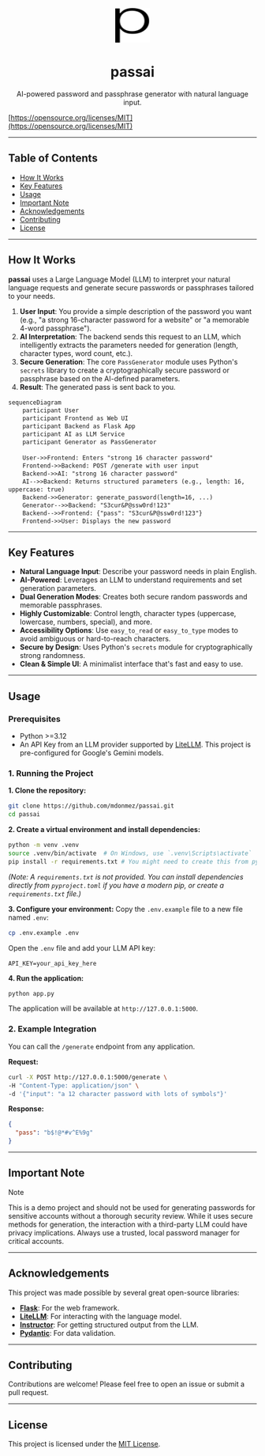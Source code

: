 <div style="text-align: center;" align="center">
<a href="https://github.com/mdonmez/passai">
<img src="static/dark_logo.svg" alt="Logo" width="70" height="70">
</a>
<br>
<h1>passai</h1>
<p>
AI-powered password and passphrase generator with natural language input.
</p>
</div>

[https://opensource.org/licenses/MIT](https://opensource.org/licenses/MIT)

-----

## Table of Contents

  - [How It Works](#how-it-works)
  - [Key Features](#key-features)
  - [Usage](#usage)
  - [Important Note](#important-note)
  - [Acknowledgements](#acknowledgements)
  - [Contributing](#contributing)
  - [License](#license)

-----

## How It Works

**passai** uses a Large Language Model (LLM) to interpret your natural language requests and generate secure passwords or passphrases tailored to your needs.

1.  **User Input**: You provide a simple description of the password you want (e.g., "a strong 16-character password for a website" or "a memorable 4-word passphrase").
2.  **AI Interpretation**: The backend sends this request to an LLM, which intelligently extracts the parameters needed for generation (length, character types, word count, etc.).
3.  **Secure Generation**: The core `PassGenerator` module uses Python's `secrets` library to create a cryptographically secure password or passphrase based on the AI-defined parameters.
4.  **Result**: The generated pass is sent back to you.

```mermaid
sequenceDiagram
    participant User
    participant Frontend as Web UI
    participant Backend as Flask App
    participant AI as LLM Service
    participant Generator as PassGenerator

    User->>Frontend: Enters "strong 16 character password"
    Frontend->>Backend: POST /generate with user input
    Backend->>AI: "strong 16 character password"
    AI-->>Backend: Returns structured parameters (e.g., length: 16, uppercase: true)
    Backend->>Generator: generate_password(length=16, ...)
    Generator-->>Backend: "S3cur&P@ssw0rd!123"
    Backend-->>Frontend: {"pass": "S3cur&P@ssw0rd!123"}
    Frontend->>User: Displays the new password
```

-----

## Key Features

  * **Natural Language Input**: Describe your password needs in plain English.
  * **AI-Powered**: Leverages an LLM to understand requirements and set generation parameters.
  * **Dual Generation Modes**: Creates both secure random passwords and memorable passphrases.
  * **Highly Customizable**: Control length, character types (uppercase, lowercase, numbers, special), and more.
  * **Accessibility Options**: Use `easy_to_read` or `easy_to_type` modes to avoid ambiguous or hard-to-reach characters.
  * **Secure by Design**: Uses Python's `secrets` module for cryptographically strong randomness.
  * **Clean & Simple UI**: A minimalist interface that's fast and easy to use.

-----

## Usage

### Prerequisites

  * Python >=3.12
  * An API Key from an LLM provider supported by [LiteLLM](https://litellm.ai/). This project is pre-configured for Google's Gemini models.

### 1. Running the Project

**1. Clone the repository:**
```bash
git clone https://github.com/mdonmez/passai.git
cd passai
```

**2. Create a virtual environment and install dependencies:**
```bash
python -m venv .venv
source .venv/bin/activate  # On Windows, use `.venv\Scripts\activate`
pip install -r requirements.txt # You might need to create this from pyproject.toml
```
*(Note: A `requirements.txt` is not provided. You can install dependencies directly from `pyproject.toml` if you have a modern pip, or create a `requirements.txt` file.)*

**3. Configure your environment:**
Copy the `.env.example` file to a new file named `.env`:
```bash
cp .env.example .env
```
Open the `.env` file and add your LLM API key:
```
API_KEY=your_api_key_here
```

**4. Run the application:**
```bash
python app.py
```
The application will be available at `http://127.0.0.1:5000`.

### 2. Example Integration

You can call the `/generate` endpoint from any application.

**Request:**
```bash
curl -X POST http://127.0.0.1:5000/generate \
-H "Content-Type: application/json" \
-d '{"input": "a 12 character password with lots of symbols"}'
```

**Response:**
```json
{
  "pass": "b$!@*#v^E%9g"
}
```

-----

## Important Note

> [!NOTE]
> This is a demo project and should not be used for generating passwords for sensitive accounts without a thorough security review. While it uses secure methods for generation, the interaction with a third-party LLM could have privacy implications. Always use a trusted, local password manager for critical accounts.

-----

## Acknowledgements

This project was made possible by several great open-source libraries:

  * **[Flask](https://flask.palletsprojects.com/)**: For the web framework.
  * **[LiteLLM](https://github.com/BerriAI/litellm)**: For interacting with the language model.
  * **[Instructor](https://github.com/jxnl/instructor)**: For getting structured output from the LLM.
  * **[Pydantic](https://pydantic-docs.helpmanual.io/)**: For data validation.

-----

## Contributing

Contributions are welcome! Please feel free to open an issue or submit a pull request.

-----

## License

This project is licensed under the [MIT License](./LICENSE).
